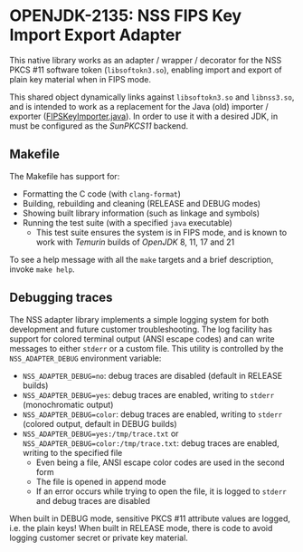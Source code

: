 # OPENJDK-2135: NSS FIPS Key Import Export Adapter

This native library works as an adapter / wrapper / decorator for the NSS
PKCS&nbsp;#&#8203;11 software token (`libsoftokn3.so`), enabling import and
export of plain key material when in FIPS mode.

This shared object dynamically links against `libsoftokn3.so` and `libnss3.so`,
and is intended to work as a replacement for the Java (old) importer / exporter
([FIPSKeyImporter.java]). In order to use it with a desired JDK, in must be
configured as the _SunPKCS11_ backend.

## Makefile

The Makefile has support for:

* Formatting the C code (with `clang-format`)
* Building, rebuilding and cleaning (RELEASE and DEBUG modes)
* Showing built library information (such as linkage and symbols)
* Running the test suite (with a specified `java` executable)
    * This test suite ensures the system is in FIPS mode, and is known to work
      with _Temurin_ builds of _OpenJDK_ 8, 11, 17 and 21

To see a help message with all the `make` targets and a brief description,
invoke `make help`.


## Debugging traces

The NSS adapter library implements a simple logging system for both development
and future customer troubleshooting. The log facility has support for colored
terminal output (ANSI escape codes) and can write messages to either `stderr` or
a custom file. This utility is controlled by the `NSS_ADAPTER_DEBUG` environment
variable:

* `NSS_ADAPTER_DEBUG=no`: debug traces are disabled (default in RELEASE builds)
* `NSS_ADAPTER_DEBUG=yes`: debug traces are enabled, writing to `stderr`
  (monochromatic output)
* `NSS_ADAPTER_DEBUG=color`: debug traces are enabled, writing to `stderr`
  (colored output, default in DEBUG builds)
* `NSS_ADAPTER_DEBUG=yes:/tmp/trace.txt` or
  `NSS_ADAPTER_DEBUG=color:/tmp/trace.txt`: debug traces are enabled, writing to
  the specified file
    * Even being a file, ANSI escape color codes are used in the second form
    * The file is opened in append mode
    * If an error occurs while trying to open the file, it is logged to `stderr`
      and debug traces are disabled

When built in DEBUG mode, sensitive PKCS&nbsp;#&#8203;11 attribute values are
logged, i.e. the plain keys! When built in RELEASE mode, there is code to avoid
logging customer secret or private key material.

[FIPSKeyImporter.java]: https://github.com/rh-openjdk/jdk/blob/75ffdc48edad8795cfaf2fa31c743396d9054534/src/jdk.crypto.cryptoki/share/classes/sun/security/pkcs11/FIPSKeyImporter.java "fips-21u@rh-openjdk/jdk"
